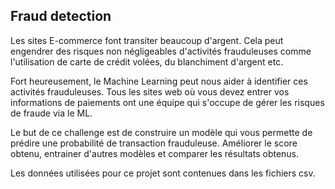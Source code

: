 ## Fraud detection
 
Les sites E-commerce font transiter beaucoup d'argent. Cela peut engendrer des risques non négligeables d'activités frauduleuses comme l'utilisation de carte de crédit volées, du blanchiment d'argent etc.

Fort heureusement, le Machine Learning peut nous aider à identifier ces activités frauduleuses. Tous les sites web où vous devez entrer vos informations de paiements ont une équipe qui s'occupe de gérer les risques de fraude via le ML.

Le but de ce challenge est de construire un modèle qui vous permette de prédire une probabilité de transaction frauduleuse. Améliorer le score obtenu, entrainer d'autres modèles et comparer les résultats obtenus.

Les données utilisées pour ce projet sont contenues dans les fichiers csv.

